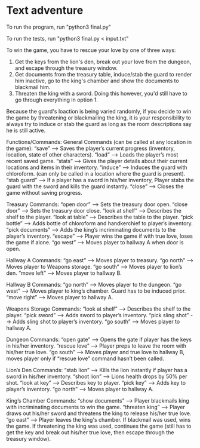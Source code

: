 # Text adventure
To run the program, run "python3 final.py"


To run the tests, run "python3 final.py < input.txt" 

To win the game, you have to rescue your love by one of three ways:

1. Get the keys from the lion's den, break out your love from the dungeon, and escape through the treasury window.
2. Get documents from the treasury table, induce/stab the guard to render him inactive, go to the king's chamber and show the documents to blackmail him.
3. Threaten the king with a sword. Doing this however, you'd still have to go through everything in option 1.

Because the guard's loaction is being varied randomly, if you decide to win the game by threatening or blackmailing the king, it is your responsibility to always try to induce or stab the guard as long as the room descriptions say he is still active.

Functions/Commands:
General Commands (can be called at any location in the game):
“save” --> Saves the player’s current progress (inventory, location, state of other characters).
“load” --> Loads the player’s most recent saved game.
“stats” --> Gives the player details about their current locations and items in their inventory.
“induce” --> Induces the guard with chloroform. (can only be called in a location where the guard is present).
“stab guard” --> If a player has a sword in his/her inventory, Player stabs the guard with the sword and kills the guard instantly.
“close” --> Closes the game without saving progress.
 
Treasury Commands:
“open door” --> Sets the treasury door open.
“close door” --> Sets the treasury door close.
“look at shelf” --> Describes the shelf to the player.
“look at table” --> Describes the table to the player.
“pick bottle” --> Adds bottle of chloroform and handkerchief to player’s inventory.
“pick documents” --> Adds the king’s incriminating documents to the player’s inventory.
“escape” --> Player wins the game if with true love, loses the game if alone.
“go west” --> Moves player to hallway A when door is open.
 
Hallway A Commands:
“go east” --> Moves player to treasury.
“go north” --> Moves player to Weapons storage.
“go south” --> Moves player to lion’s den.
“move left” --> Moves player to hallway B.
 
Hallway B Commands:
“go north” --> Moves player to the dungeon.
“go west” --> Moves player to king’s chamber. Guard has to be induced prior.
“move right” --> Moves player to hallway A.
 
Weapons Storage Commands:
“look at shelf” --> Describes the shelf to the player.
“pick sword” --> Adds sword to player’s inventory.
“pick sling shot” --> Adds sling shot to player’s inventory.
“go south” --> Moves player to hallway A.
 
Dungeon Commands:
“open gate” --> Opens the gate if player has the keys in his/her inventory.
“rescue love” --> Player preps to leave the room with his/her true love.
“go south” --> Moves player and true love to hallway B, moves player only if “rescue love” command hasn’t been called.
 
Lion’s Den Commands:
“stab lion” --> Kills the lion instantly if player has a sword in his/her inventory.
“shoot lion” --> Lions health drops by 50% per shot.
“look at key” --> Describes key to player.
“pick key” --> Adds key to player’s inventory.
“go north” --> Moves player to hallway A.
 
King’s Chamber Commands:
“show documents” --> Player blackmails king with incriminating documents to win the game.
“threaten king” --> Player draws out his/her sword and threatens the king to release his/her true love.
“go east” --> Player leaves the king's chamber. If blackmail was used, wins the game. If threatening the king was used, continues the game (still has to get the key and break out his/her true love, then escape through the treasury window).
 

